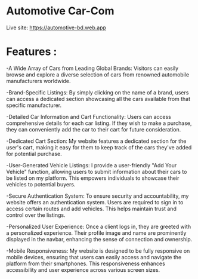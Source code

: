 # Automotive Car-Com
Live site: https://automotive-bd.web.app

# Features : 

-A Wide Array of Cars from Leading Global Brands: Visitors can easily browse and explore a diverse selection of cars from renowned automobile manufacturers worldwide.

-Brand-Specific Listings: By simply clicking on the name of a brand, users can access a dedicated section showcasing all the cars available from that specific manufacturer.

-Detailed Car Information and Cart Functionality: Users can access comprehensive details for each car listing. If they wish to make a purchase, they can conveniently add the car to their cart for future consideration.

-Dedicated Cart Section: My website features a dedicated section for the user's cart, making it easy for them to keep track of the cars they've added for potential purchase.

-User-Generated Vehicle Listings: I provide a user-friendly "Add Your Vehicle" function, allowing users to submit information about their cars to be listed on my platform. This empowers individuals to showcase their vehicles to potential buyers.

-Secure Authentication System: To ensure security and accountability, my website offers an authentication system. Users are required to sign in to access certain routes and add vehicles. This helps maintain trust and control over the listings.

-Personalized User Experience: Once a client logs in, they are greeted with a personalized experience. Their profile image and name are prominently displayed in the navbar, enhancing the sense of connection and ownership.

-Mobile Responsiveness: My website is designed to be fully responsive on mobile devices, ensuring that users can easily access and navigate the platform from their smartphones. This responsiveness enhances accessibility and user experience across various screen sizes.
